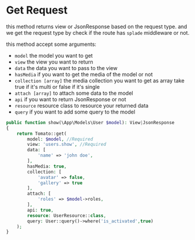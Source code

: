 # Get Request

this method returns view or JsonResponse based on the request type. and we get the request type by check if the route has `splade` middleware or not.

this method accept some arguments:

- `model` the model you want to get
- `view` the view you want to return
- `data` the data you want to pass to the view
- `hasMedia` if you want to get the media of the model or not
- `collection [array]` the media collection you want to get as array take true if it's multi or false if it's single
- `attach [array]` to attach some data to the model
- `api` if you want to return JsonResponse or not
- `resource` resource class to resource your returned data
- `query` if you want to add some query to the model

```php
public function show(\App\Models\User $model): View|JsonResponse
{
    return Tomato::get(
        model: $model, //Required
        view: 'users.show', //Required
        data: [
            'name' => 'john doe',
        ],
        hasMedia: true,
        collection: [
            'avatar' => false,
            'gallery' => true
        ],
        attach: [
            'roles' => $model->roles,
        ],
        api: true,
        resource: UserResource::class,
        query: User::query()->where('is_activated',true)
    );
}
```
